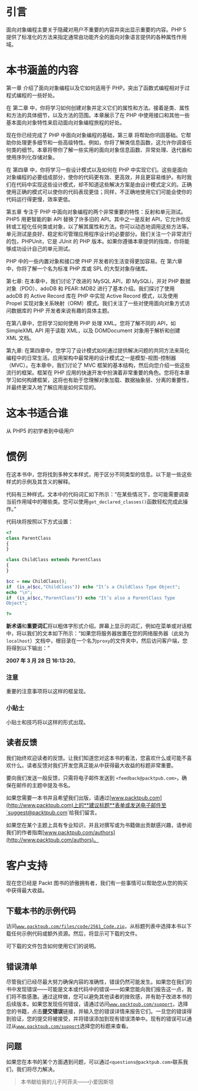 # 引言

面向对象编程主要关于隐藏对用户不重要的内容并突出显示重要的内容。PHP 5 提供了标准化的方法来指定通常由功能齐全的面向对象语言提供的各种属性作用域。

# 本书涵盖的内容

第一章 介绍了面向对象编程以及它如何适用于 PHP。突出了函数式编程相对于过程式编程的一些好处。

在 第二章 中，你将学习如何创建对象并定义它们的属性和方法。接着是类、属性和方法的具体细节，以及方法的范围。本章展示了在 PHP 中使用接口和其他一些基本面向对象特性来启动面向对象编程旅程的好处。

现在你已经完成了 PHP 中面向对象编程的基础，第三章 将帮助你巩固基础。它帮助你处理更多细节和一些高级特性。例如，你将了解类信息函数，这允许你调查任何类的细节。本章将带你了解一些实用的面向对象信息函数、异常处理、迭代器和使用序列化存储对象。

在 第四章 中，你将学习一些设计模式以及如何在 PHP 中实现它们。这些是面向对象编程的必要组成部分，使你的代码更有效、更高效，并且更容易维护。有时我们在代码中实现这些设计模式，却不知道这些解决方案是由设计模式定义的。正确使用正确的模式可以使你的代码表现更佳；同样，不正确地使用它们可能会使你的代码运行得更慢，效率更低。

第五章 专注于 PHP 中面向对象编程的两个非常重要的特性：反射和单元测试。PHP5 用更智能的新 API 替换了许多旧的 API。其中之一是反射 API，它允许你反转或工程化任何类或对象，以了解其属性和方法。你可以动态地调用这些方法等。单元测试是良好、稳定和可管理应用程序设计的必要部分。我们关注一个非常流行的包，PHPUnit，它是 JUnit 的 PHP 版本。如果你遵循本章提供的指南，你将能够成功设计自己的单元测试。

PHP 中的一些内置对象和接口使 PHP 开发者的生活变得更加容易。在 第六章 中，你将了解一个名为标准 PHP 库或 SPL 的大型对象存储库。

第七章: 在本章中，我们讨论了改进的 MySQL API，即 MySQLi，并对 PHP 数据对象（PDO）、adoDB 和 PEAR::MDB2 进行了基本介绍。我们探讨了使用 adoDB 的 Active Record 库在 PHP 中实现 Active Record 模式，以及使用 Propel 实现对象关系映射（ORM）模式。我们关注了一些对使用面向对象方式访问数据库的 PHP 开发者来说有趣的具体主题。

在第八章中，您将学习如何使用 PHP 处理 XML。您将了解不同的 API，如 SimpleXML API 用于读取 XML，以及 DOMDocument 对象用于解析和创建 XML 文档。

第九章: 在第四章中，您学习了设计模式如何通过提供解决问题的共同方法来简化编程中的日常生活。应用架构中最常用的设计模式之一是模型-视图-控制器（MVC）。在本章中，我们讨论了 MVC 框架的基本结构，然后向您介绍一些这些流行的框架。框架在 PHP 应用的快速开发中扮演着非常重要的角色。您将在本章学习如何构建框架，这将也有助于您理解对象加载、数据抽象层、分离的重要性，并最终更深入地了解应用是如何实现的。

# 这本书适合谁

从 PHP5 的初学者到中级用户

# 惯例

在这本书中，您将找到多种文本样式，用于区分不同类型的信息。以下是一些这些样式的示例及其含义的解释。

代码有三种样式。文本中的代码词汇如下所示：“在某些情况下，您可能需要调查当前作用域中的哪些类。您可以使用`get_declared_classes()`函数轻松完成此操作。”

代码块将按照以下方式设置：

```php
<?
class ParentClass
{
}

class ChildClass extends ParentClass 
{
}

$cc = new ChildClass();
if  (is_a($cc,"ChildClass")) echo "It’s a ChildClass Type Object";
echo "\n";
if  (is_a($cc,"ParentClass")) echo "It’s also a ParentClass Type 
Object";

?>
```

**新术语**和**重要词汇**将以粗体字形式介绍。屏幕上显示的词汇，例如在菜单或对话框中，将以我们的文本如下所示：“如果您将服务器放置在您的网络服务器（此处为`localhost`）文档中，根目录在一个名为`proxy`的文件夹中，然后访问客户端，您将得到以下输出：”

**2007 年 3 月 28 日 16:13:20**。

### 注意

重要的注意事项将以这样的框呈现。

### 小贴士

小贴士和技巧将以这样的形式出现。

## 读者反馈

我们始终欢迎读者的反馈。让我们知道您对这本书的看法，您喜欢什么或可能不喜欢什么。读者反馈对我们开发您真正能从中获得最大收益的标题非常重要。

要向我们发送一般反馈，只需将电子邮件发送到 `<feedback@packtpub.com>`，确保在邮件的主题中提及书名。

如果您需要一本书并且希望我们出版，请通过[www.packtpub.com](http://www.packtpub.com)上的**建议标题**表单或发送电子邮件至`<suggest@packtpub.com>`给我们留言。

如果您在某个主题上具有专业知识，并且对撰写或为书籍做出贡献感兴趣，请参阅我们的作者指南[www.packtpub.com/authors](http://www.packtpub.com/authors)。

# 客户支持

现在您已经是 Packt 图书的骄傲拥有者，我们有一些事情可以帮助您从您的购买中获得最大收益。

## 下载本书的示例代码

访问[`www.packtpub.com/files/code/2561_Code.zip`](http://www.packtpub.com/files/code/2561_Code.zip)，从标题列表中选择本书以下载任何示例代码或额外资源。然后，将显示可下载的文件。

可下载的文件包含如何使用它们的说明。

## 错误清单

尽管我们已经尽最大努力确保内容的准确性，错误仍然可能发生。如果您在我们的书中发现错误——可能是文本或代码中的错误——如果您能向我们报告这一点，我们将不胜感激。通过这样做，您可以避免其他读者的挫败感，并有助于改进本书的后续版本。如果您发现任何错误，请通过访问[`www.packtpub.com/support`](http://www.packtpub.com/support)，选择您的书籍，点击**提交错误**链接，并输入您的错误详情来报告它们。一旦您的错误得到验证，您的提交将被接受，并将错误添加到现有错误清单中。现有的错误可以通过从[`www.packtpub.com/support`](http://www.packtpub.com/support)选择您的标题来查看。

## 问题

如果您在本书的某个方面遇到问题，可以通过`<questions@packtpub.com>`联系我们，我们将尽力解决。

> 本书献给我的儿子阿菲夫——小爱因斯坦
